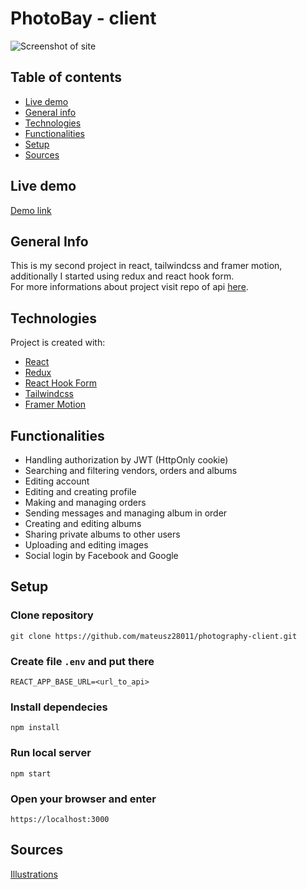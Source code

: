 # PhotoBay - client

![Screenshot of site](https://raw.github.com/mateusz28011/photography-client/main/Photography-client.png)

## Table of contents

- [Live demo](#live-demo)
- [General info](#general-info)
- [Technologies](#technologies)
- [Functionalities](#functionalities)
- [Setup](#setup)
- [Sources](#sources)

## Live demo

[Demo link](https://photography-client.mateuszsiwinski.com/)

## General Info

This is my second project in react, tailwindcss and framer motion, additionally I started using redux and react hook form.\
For more informations about project visit repo of api [here](https://github.com/mateusz28011/photography-api).

## Technologies

Project is created with:

- [React](https://reactjs.org/)
- [Redux](https://redux.js.org/)
- [React Hook Form](https://react-hook-form.com/)
- [Tailwindcss](https://tailwindcss.com/)
- [Framer Motion](https://www.framer.com/motion/)

## Functionalities

- Handling authorization by JWT (HttpOnly cookie)
- Searching and filtering vendors, orders and albums
- Editing account
- Editing and creating profile
- Making and managing orders
- Sending messages and managing album in order
- Creating and editing albums
- Sharing private albums to other users
- Uploading and editing images
- Social login by Facebook and Google

## Setup

### Clone repository
    git clone https://github.com/mateusz28011/photography-client.git
### Create file `.env` and put there
    REACT_APP_BASE_URL=<url_to_api>
### Install dependecies
    npm install
### Run local server
    npm start
### Open your browser and enter
    https://localhost:3000

## Sources

[Illustrations](https://undraw.co/illustrations)
